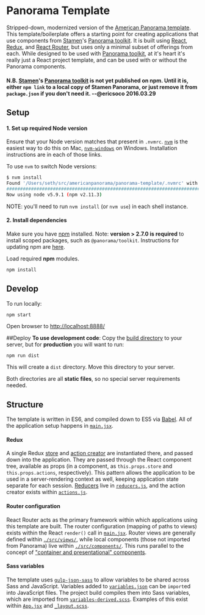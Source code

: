# Panorama Template
Stripped-down, modernized version of the [American Panorama template](https://github.com/americanpanorama/panorama-template). This template/boilerplate offers a starting point for creating applications that use components from [Stamen](http://stamen.com)'s [Panorama toolkit](https://github.com/stamen/panorama). It is built using [React](https://facebook.github.io/react/), [Redux](redux.js.org), and [React Router](https://github.com/reactjs/react-router), but uses only a minimal subset of offerings from each. While designed to be used with [Panorama toolkit](https://github.com/stamen/panorama), at it's heart it's really just a React project template, and can be used with or without the Panorama components.

#### N.B. [Stamen](http://stamen.com)'s [Panorama toolkit](https://github.com/stamen/panorama) is not yet published on npm. Until it is, either `npm link` to a local copy of Stamen Panorama, or just remove it from `package.json` if you don't need it. --@ericsoco 2016.03.29

## Setup
#### 1. Set up required Node version 

Ensure that your Node version matches that present in `.nvmrc`.
[`nvm`](https://github.com/creationix/nvm) is the easiest way to do this on Mac, [`nvm-windows`](https://github.com/coreybutler/nvm-windows/releases) on Windows. Installation instructions are in each of those links.

To use `nvm` to switch Node versions:

```bash
$ nvm install
Found '/Users/seth/src/americanpanorama/panorama-template/.nvmrc' with version <5.9.1>
######################################################################## 100.0%
Now using node v5.9.1 (npm v2.11.3)
```

NOTE: you'll need to run `nvm install` (or `nvm use`) in each shell instance.

#### 2. Install dependencies

Make sure you have [npm](https://www.npmjs.com/) installed. Note: **version > 2.7.0 is required** to install scoped packages, such as `@panorama/toolkit`. Instructions for updating npm are [here](https://docs.npmjs.com/getting-started/installing-node#updating-npm).

Load required **npm** modules.

```bash
npm install
```



## Develop
To run locally:

```bash
npm start
```
Open browser to [http://localhost:8888/](http://localhost:8888/)


##Deploy
**To use development code**: Copy the [build directory](./build) to your server, but for **production** you will want to run:

```npm run dist```

This will create a `dist` directory. Move this directory to your server.

Both directories are all **static files**, so no special server requirements needed.



## Structure

The template is written in ES6, and compiled down to ES5 via [Babel](https://babeljs.io). All of the application setup happens in [`main.jsx`](./src/main.jsx).

#### Redux
A single Redux [store](http://redux.js.org/docs/basics/Store.html) and [action creator](http://redux.js.org/docs/basics/Actions.html) are instantiated there, and passed down into the application. They are passed through the React component tree, available as props (in a component, as `this.props.store` and `this.props.actions`, respectively). This pattern allows the application to be used in a server-rendering context as well, keeping application state separate for each session. [Reducers](http://redux.js.org/docs/basics/Reducers.html) live in [`reducers.js`](./src/reducers.js), and the action creator exists within [`actions.js`](./src/actions.js).


#### Router configuration
React Router acts as the primary framework within which applications using this template are built. The router configuration (mapping of paths to views) exists within the React `render()` call in [`main.jsx`](./src/main.jsx). Router views are generally defined within [`./src/views/`](./src/views/), while local components (those not imported from Panorama) live within [`./src/components/`](./src/components/). This runs parallel to the concept of ["container and presentational" components](https://medium.com/@dan_abramov/smart-and-dumb-components-7ca2f9a7c7d0#.mcwowhpa9).

#### Sass variables
The template uses [`gulp-json-sass`](https://github.com/rbalicki2/gulp-json-sass) to allow variables to be shared across Sass and JavaScript. Variables added to [`variables.json`](./scss/variables.json) can be `import`ed into JavaScript files. The project build compiles them into Sass variables, which are imported from [`variables-derived.scss`](./scss/variables-derived.scss). Examples of this exist within [`App.jsx`](./src/views/App.jsx) and [`_layout.scss`](./scss/_layout.scss).
